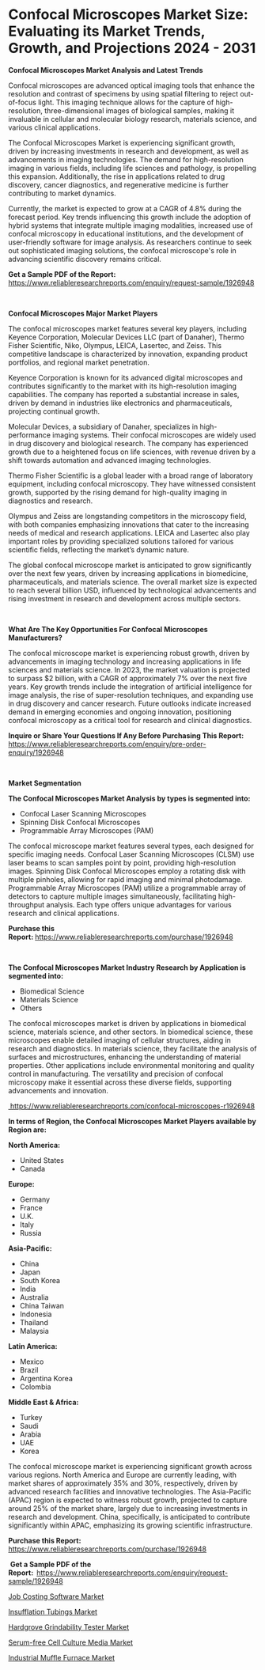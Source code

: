 <p><h1>Confocal Microscopes Market Size: Evaluating its Market Trends, Growth, and Projections 2024 - 2031</h1></p><p><strong>Confocal Microscopes Market Analysis and Latest Trends</strong></p>
<p><p>Confocal microscopes are advanced optical imaging tools that enhance the resolution and contrast of specimens by using spatial filtering to reject out-of-focus light. This imaging technique allows for the capture of high-resolution, three-dimensional images of biological samples, making it invaluable in cellular and molecular biology research, materials science, and various clinical applications.</p><p>The Confocal Microscopes Market is experiencing significant growth, driven by increasing investments in research and development, as well as advancements in imaging technologies. The demand for high-resolution imaging in various fields, including life sciences and pathology, is propelling this expansion. Additionally, the rise in applications related to drug discovery, cancer diagnostics, and regenerative medicine is further contributing to market dynamics.</p><p>Currently, the market is expected to grow at a CAGR of 4.8% during the forecast period. Key trends influencing this growth include the adoption of hybrid systems that integrate multiple imaging modalities, increased use of confocal microscopy in educational institutions, and the development of user-friendly software for image analysis. As researchers continue to seek out sophisticated imaging solutions, the confocal microscope's role in advancing scientific discovery remains critical.</p></p>
<p><strong>Get a Sample PDF of the Report:&nbsp;</strong> <a href="https://www.reliableresearchreports.com/enquiry/request-sample/1926948?utm_campaign=7&utm_medium=2&utm_source=Github&utm_content=ia&utm_term=25102024&utm_id=confocal-microscopes">https://www.reliableresearchreports.com/enquiry/request-sample/1926948</a></p>
<p>&nbsp;</p>
<p><strong>Confocal Microscopes Major Market Players</strong></p>
<p><p>The confocal microscopes market features several key players, including Keyence Corporation, Molecular Devices LLC (part of Danaher), Thermo Fisher Scientific, Niko, Olympus, LEICA, Lasertec, and Zeiss. This competitive landscape is characterized by innovation, expanding product portfolios, and regional market penetration.</p><p>Keyence Corporation is known for its advanced digital microscopes and contributes significantly to the market with its high-resolution imaging capabilities. The company has reported a substantial increase in sales, driven by demand in industries like electronics and pharmaceuticals, projecting continual growth.</p><p>Molecular Devices, a subsidiary of Danaher, specializes in high-performance imaging systems. Their confocal microscopes are widely used in drug discovery and biological research. The company has experienced growth due to a heightened focus on life sciences, with revenue driven by a shift towards automation and advanced imaging technologies.</p><p>Thermo Fisher Scientific is a global leader with a broad range of laboratory equipment, including confocal microscopy. They have witnessed consistent growth, supported by the rising demand for high-quality imaging in diagnostics and research.</p><p>Olympus and Zeiss are longstanding competitors in the microscopy field, with both companies emphasizing innovations that cater to the increasing needs of medical and research applications. LEICA and Lasertec also play important roles by providing specialized solutions tailored for various scientific fields, reflecting the market’s dynamic nature.</p><p>The global confocal microscope market is anticipated to grow significantly over the next few years, driven by increasing applications in biomedicine, pharmaceuticals, and materials science. The overall market size is expected to reach several billion USD, influenced by technological advancements and rising investment in research and development across multiple sectors.</p></p>
<p>&nbsp;</p>
<p><strong>What Are The Key Opportunities For Confocal Microscopes Manufacturers?</strong></p>
<p><p>The confocal microscope market is experiencing robust growth, driven by advancements in imaging technology and increasing applications in life sciences and materials science. In 2023, the market valuation is projected to surpass $2 billion, with a CAGR of approximately 7% over the next five years. Key growth trends include the integration of artificial intelligence for image analysis, the rise of super-resolution techniques, and expanding use in drug discovery and cancer research. Future outlooks indicate increased demand in emerging economies and ongoing innovation, positioning confocal microscopy as a critical tool for research and clinical diagnostics.</p></p>
<p><strong>Inquire or Share Your Questions If Any Before Purchasing This Report:</strong> <a href="https://www.reliableresearchreports.com/enquiry/pre-order-enquiry/1926948?utm_campaign=7&utm_medium=2&utm_source=Github&utm_content=ia&utm_term=25102024&utm_id=confocal-microscopes">https://www.reliableresearchreports.com/enquiry/pre-order-enquiry/1926948</a></p>
<p>&nbsp;</p>
<p><strong>Market Segmentation</strong></p>
<p><strong>The Confocal Microscopes Market Analysis by types is segmented into:</strong></p>
<p><ul><li>Confocal Laser Scanning Microscopes</li><li>Spinning Disk Confocal Microscopes</li><li>Programmable Array Microscopes (PAM)</li></ul></p>
<p><p>The confocal microscope market features several types, each designed for specific imaging needs. Confocal Laser Scanning Microscopes (CLSM) use laser beams to scan samples point by point, providing high-resolution images. Spinning Disk Confocal Microscopes employ a rotating disk with multiple pinholes, allowing for rapid imaging and minimal photodamage. Programmable Array Microscopes (PAM) utilize a programmable array of detectors to capture multiple images simultaneously, facilitating high-throughput analysis. Each type offers unique advantages for various research and clinical applications.</p></p>
<p><strong>Purchase this Report:&nbsp;</strong><a href="https://www.reliableresearchreports.com/purchase/1926948?utm_campaign=7&utm_medium=2&utm_source=Github&utm_content=ia&utm_term=25102024&utm_id=confocal-microscopes">https://www.reliableresearchreports.com/purchase/1926948</a></p>
<p>&nbsp;</p>
<p><strong>The Confocal Microscopes Market Industry Research by Application is segmented into:</strong></p>
<p><ul><li>Biomedical Science</li><li>Materials Science</li><li>Others</li></ul></p>
<p><p>The confocal microscopes market is driven by applications in biomedical science, materials science, and other sectors. In biomedical science, these microscopes enable detailed imaging of cellular structures, aiding in research and diagnostics. In materials science, they facilitate the analysis of surfaces and microstructures, enhancing the understanding of material properties. Other applications include environmental monitoring and quality control in manufacturing. The versatility and precision of confocal microscopy make it essential across these diverse fields, supporting advancements and innovation.</p></p>
<p><a href="https://www.reliableresearchreports.com/confocal-microscopes-r1926948?utm_campaign=7&utm_medium=2&utm_source=Github&utm_content=ia&utm_term=25102024&utm_id=confocal-microscopes">&nbsp;https://www.reliableresearchreports.com/confocal-microscopes-r1926948</a></p>
<p><strong>In terms of Region, the Confocal Microscopes Market Players available by Region are:</strong></p>
<p>
    <p> <strong> North America: </strong>
        <ul>
            <li>United States</li>
            <li>Canada</li>
        </ul>
        </p> 
    <p> <strong> Europe: </strong>
        <ul>
            <li>Germany</li>
            <li>France</li>
            <li>U.K.</li>
            <li>Italy</li>
            <li>Russia</li>
        </ul>
        </p> 
    <p> <strong> Asia-Pacific: </strong>
        <ul>
            <li>China</li>
            <li>Japan</li>
            <li>South Korea</li>
            <li>India</li>
            <li>Australia</li>
            <li>China Taiwan</li>
            <li>Indonesia</li>
            <li>Thailand</li>
            <li>Malaysia</li>
        </ul>
        </p> 
    <p> <strong> Latin America: </strong>
        <ul>
            <li>Mexico</li>
            <li>Brazil</li>
            <li>Argentina Korea</li>
            <li>Colombia</li>
        </ul>
        </p> 
    <p> <strong> Middle East & Africa: </strong>
        <ul>
            <li>Turkey</li>
            <li>Saudi</li>
            <li>Arabia</li>
            <li>UAE</li>
            <li>Korea</li>
        </ul>
    </p>
    </p>
<p><p>The confocal microscope market is experiencing significant growth across various regions. North America and Europe are currently leading, with market shares of approximately 35% and 30%, respectively, driven by advanced research facilities and innovative technologies. The Asia-Pacific (APAC) region is expected to witness robust growth, projected to capture around 25% of the market share, largely due to increasing investments in research and development. China, specifically, is anticipated to contribute significantly within APAC, emphasizing its growing scientific infrastructure.</p></p>
<p><strong>Purchase this Report: </strong><a href="https://www.reliableresearchreports.com/purchase/1926948?utm_campaign=7&utm_medium=2&utm_source=Github&utm_content=ia&utm_term=25102024&utm_id=confocal-microscopes">https://www.reliableresearchreports.com/purchase/1926948</a></p>
<p>&nbsp;<strong>Get a Sample PDF of the Report:&nbsp;&nbsp;</strong><a href="https://www.reliableresearchreports.com/enquiry/request-sample/1926948?utm_campaign=7&utm_medium=2&utm_source=Github&utm_content=ia&utm_term=25102024&utm_id=confocal-microscopes">https://www.reliableresearchreports.com/enquiry/request-sample/1926948</a></p>
<p><strong></strong></p>
<p><p><a href="https://github.com/MelgarBasny/Market-Research-Report-List-1/blob/main/job-costing-software-market.md?utm_campaign=7&utm_medium=2&utm_source=Github&utm_content=ia&utm_term=25102024&utm_id=confocal-microscopes">Job Costing Software Market</a></p><p><a href="https://github.com/MarilynDouglas476/Market-Research-Report-List-1/blob/main/insufflation-tubings-market.md?utm_campaign=7&utm_medium=2&utm_source=Github&utm_content=ia&utm_term=25102024&utm_id=confocal-microscopes">Insufflation Tubings Market</a></p><p><a href="https://issuu.com/reportprime-2/docs/hardgrove-grindability-tester-marke_1b530f1f1fdb84?utm_campaign=7&utm_medium=2&utm_source=Github&utm_content=ia&utm_term=25102024&utm_id=confocal-microscopes">Hardgrove Grindability Tester Market</a></p><p><a href="https://www.linkedin.com/pulse/serum-free-cell-culture-media-market-trends-growth-outlook-ll1hf?utm_campaign=7&utm_medium=2&utm_source=Github&utm_content=ia&utm_term=25102024&utm_id=confocal-microscopes">Serum-free Cell Culture Media Market</a></p><p><a href="https://issuu.com/reportprime-2/docs/industrial-muffle-furnace-market-si_0c3c546e261c5a?utm_campaign=7&utm_medium=2&utm_source=Github&utm_content=ia&utm_term=25102024&utm_id=confocal-microscopes">Industrial Muffle Furnace Market</a></p></p>